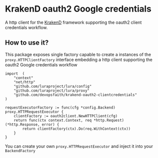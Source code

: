 # KrakenD oauth2 Google credentials

A http client for the [KrakenD](https://github.com/devopsfaith/krakend) framework supporting the oauth2 client credentials workflow.

## How to use it?

This package exposes single factory capable to create a instances of the `proxy.HTTPClientFactory` interface embedding a http client supporting the oauth2 Google credentials workflow

	import 	(
		"context"
		"net/http"
		"github.com/luraproject/lura/config"
		"github.com/luraproject/lura/proxy"
		"github.com/devopsfaith/krakend-oauth2-clientcredentials"
	)

	requestExecutorFactory := func(cfg *config.Backend) proxy.HTTPRequestExecutor {
		clientFactory := oauth2client.NewHTTPClient(cfg)
		return func(ctx context.Context, req *http.Request) (*http.Response, error) {
			return clientFactory(ctx).Do(req.WithContext(ctx))
		}
	}

You can create your own `proxy.HTTPRequestExecutor` and inject it into your `BackendFactory` 
